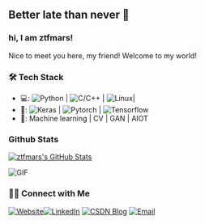 ## Better late than never 👋

### hi, I am ztfmars!
Nice to meet you here, my friend!
Welcome to my world! 

### 🛠 Tech Stack
- 💻:   ![Python](https://img.shields.io/badge/python-3-blue) | ![C/C++](https://img.shields.io/badge/c%2Fc%2B%2B-language-yellow?style=flat&logo=c++) | ![Linux](https://img.shields.io/badge/-Linux-333333?style=flat&logo=Linux&logoColor=FCC624)| 
- 🔧:   ![Keras](https://img.shields.io/badge/Frame-keras-blue?style=plastic&logo=appveyor) | ![Pytorch](https://img.shields.io/badge/Frame-pytorch-blue?style=plastic&logo=appveyor) | ![Tensorflow](https://img.shields.io/badge/Frame-Tensorflow-blue?style=plastic&logo=appveyor)
- 🔭: Machine learning | CV | GAN | AIOT

### Github Stats

[![ztfmars's GitHub Stats](https://github-readme-stats.vercel.app/api?username=ztfmars&show_icons=true&count_private=true)](https://github.com/anandmainali)



<img align="center" alt="GIF" src="https://raw.githubusercontent.com/JoeyBling/JoeyBling/master/pic/pusheencode.gif">






### 🤝🏻 Connect with Me 
<p align="left">
<a href="https://ztfmars.github.io/" target="_blank"><img alt="Website" src="https://img.shields.io/badge/Website-blue?style=flat&logo=google-chrome"></a><a href="https://www.linkedin.com/in/tengfei-zhang-020227147/" target="_blank"><img alt="LinkedIn" src="https://img.shields.io/badge/LinkedIn-@ztfmars-blue?style=flat&logo=linkedin"></a>
<a href="https://blog.csdn.net/weixin_42237113?spm=1000.2115.3001.5343" target="_blank"><img alt="CSDN Blog" src="https://img.shields.io/badge/Blog-CSDN%20Blog-blue?style=flat&logo=CSDN"></a>
<a href="ztfmars@163.com"><img alt="Email" src="https://img.shields.io/badge/Email-ztfmars@163.com-blue?style=flat&logo=gmail"></a>
</p>
